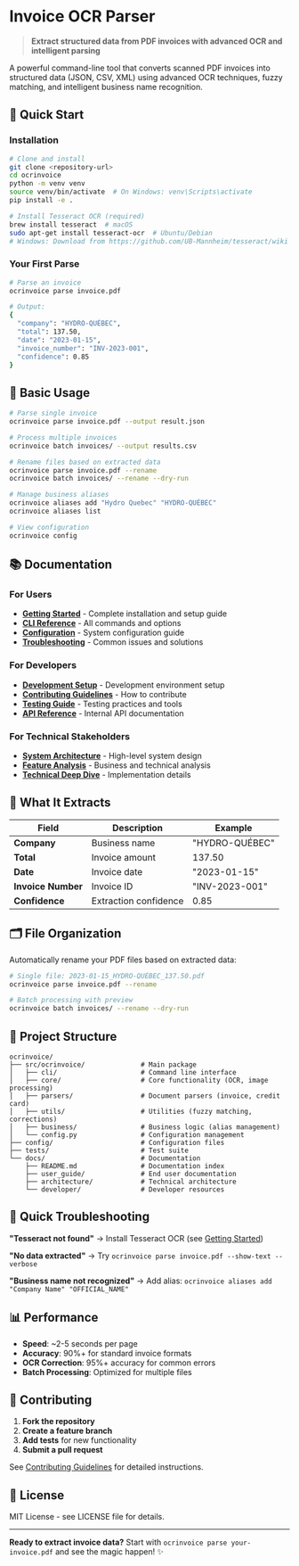 # Invoice OCR Parser

> **Extract structured data from PDF invoices with advanced OCR and intelligent parsing**

A powerful command-line tool that converts scanned PDF invoices into structured data (JSON, CSV, XML) using advanced OCR techniques, fuzzy matching, and intelligent business name recognition.

## 🚀 Quick Start

### Installation

```bash
# Clone and install
git clone <repository-url>
cd ocrinvoice
python -m venv venv
source venv/bin/activate  # On Windows: venv\Scripts\activate
pip install -e .

# Install Tesseract OCR (required)
brew install tesseract  # macOS
sudo apt-get install tesseract-ocr  # Ubuntu/Debian
# Windows: Download from https://github.com/UB-Mannheim/tesseract/wiki
```

### Your First Parse

```bash
# Parse an invoice
ocrinvoice parse invoice.pdf

# Output:
{
  "company": "HYDRO-QUÉBEC",
  "total": 137.50,
  "date": "2023-01-15",
  "invoice_number": "INV-2023-001",
  "confidence": 0.85
}
```

## 📖 Basic Usage

```bash
# Parse single invoice
ocrinvoice parse invoice.pdf --output result.json

# Process multiple invoices
ocrinvoice batch invoices/ --output results.csv

# Rename files based on extracted data
ocrinvoice parse invoice.pdf --rename
ocrinvoice batch invoices/ --rename --dry-run

# Manage business aliases
ocrinvoice aliases add "Hydro Quebec" "HYDRO-QUÉBEC"
ocrinvoice aliases list

# View configuration
ocrinvoice config
```

## 📚 Documentation

### For Users
- **[Getting Started](docs/user_guide/getting_started.md)** - Complete installation and setup guide
- **[CLI Reference](docs/user_guide/cli_reference.md)** - All commands and options
- **[Configuration](docs/user_guide/configuration.md)** - System configuration guide
- **[Troubleshooting](docs/user_guide/troubleshooting.md)** - Common issues and solutions

### For Developers
- **[Development Setup](docs/developer/development_setup.md)** - Development environment setup
- **[Contributing Guidelines](docs/developer/contributing.md)** - How to contribute
- **[Testing Guide](docs/developer/testing.md)** - Testing practices and tools
- **[API Reference](docs/developer/api_reference.md)** - Internal API documentation

### For Technical Stakeholders
- **[System Architecture](docs/architecture/system_architecture.md)** - High-level system design
- **[Feature Analysis](docs/architecture/feature_analysis.md)** - Business and technical analysis
- **[Technical Deep Dive](docs/architecture/technical_deep_dive.md)** - Implementation details

## 🎯 What It Extracts

| Field | Description | Example |
|-------|-------------|---------|
| **Company** | Business name | "HYDRO-QUÉBEC" |
| **Total** | Invoice amount | 137.50 |
| **Date** | Invoice date | "2023-01-15" |
| **Invoice Number** | Invoice ID | "INV-2023-001" |
| **Confidence** | Extraction confidence | 0.85 |

## 🗂️ File Organization

Automatically rename your PDF files based on extracted data:

```bash
# Single file: 2023-01-15_HYDRO-QUÉBEC_137.50.pdf
ocrinvoice parse invoice.pdf --rename

# Batch processing with preview
ocrinvoice batch invoices/ --rename --dry-run
```

## 📁 Project Structure

```
ocrinvoice/
├── src/ocrinvoice/              # Main package
│   ├── cli/                     # Command line interface
│   ├── core/                    # Core functionality (OCR, image processing)
│   ├── parsers/                 # Document parsers (invoice, credit card)
│   ├── utils/                   # Utilities (fuzzy matching, corrections)
│   ├── business/                # Business logic (alias management)
│   └── config.py                # Configuration management
├── config/                      # Configuration files
├── tests/                       # Test suite
└── docs/                        # Documentation
    ├── README.md                # Documentation index
    ├── user_guide/              # End user documentation
    ├── architecture/            # Technical architecture
    └── developer/               # Developer resources
```

## 🚨 Quick Troubleshooting

**"Tesseract not found"** → Install Tesseract OCR (see [Getting Started](docs/user_guide/getting_started.md))

**"No data extracted"** → Try `ocrinvoice parse invoice.pdf --show-text --verbose`

**"Business name not recognized"** → Add alias: `ocrinvoice aliases add "Company Name" "OFFICIAL_NAME"`

## 📊 Performance

- **Speed**: ~2-5 seconds per page
- **Accuracy**: 90%+ for standard invoice formats
- **OCR Correction**: 95%+ accuracy for common errors
- **Batch Processing**: Optimized for multiple files

## 🤝 Contributing

1. **Fork the repository**
2. **Create a feature branch**
3. **Add tests** for new functionality
4. **Submit a pull request**

See [Contributing Guidelines](docs/developer/contributing.md) for detailed instructions.

## 📄 License

MIT License - see LICENSE file for details.

---

**Ready to extract invoice data?** Start with `ocrinvoice parse your-invoice.pdf` and see the magic happen! ✨
